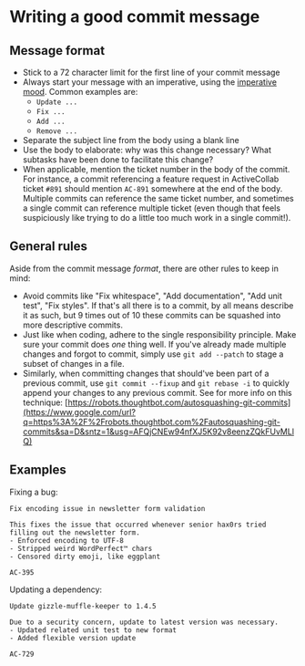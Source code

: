 # Writing a good commit message

## Message format

- Stick to a 72 character limit for the first line of your commit message
- Always start your message with an imperative, using the [imperative mood](https://en.wikipedia.org/wiki/Imperative_mood). Common examples are:
  - `Update ...`
  - `Fix ...`
  - `Add ...`
  - `Remove ...`
- Separate the subject line from the body using a blank line
- Use the body to elaborate: why was this change necessary? What subtasks have been done to facilitate this change?
- When applicable, mention the ticket number in the body of the commit. For instance, a commit referencing a feature request in ActiveCollab ticket `#891` should mention `AC-891` somewhere at the end of the body. Multiple commits can reference the same ticket number, and sometimes a single commit can reference multiple ticket (even though that feels suspiciously like trying to do a little too much work in a single commit!).



## General rules

Aside from the commit message *format*, there are other rules to keep in mind:

- Avoid commits like "Fix whitespace", "Add documentation", "Add unit test", "Fix styles". If that's all there is to a commit, by all means describe it as such, but 9 times out of 10 these commits can be squashed into more descriptive commits.
- Just like when coding, adhere to the single responsibility principle. Make sure your commit does *one* thing well. If you've already made multiple changes and forgot to commit, simply use `git add --patch` to stage a subset of changes in a file.
- Similarly, when committing changes that should've been part of a previous commit, use `git commit --fixup` and `git rebase -i` to quickly append your changes to any previous commit. See for more info on this technique: [https://robots.thoughtbot.com/autosquashing-git-commits](https://www.google.com/url?q=https%3A%2F%2Frobots.thoughtbot.com%2Fautosquashing-git-commits&sa=D&sntz=1&usg=AFQjCNEw94nfXJ5K92v8eenzZQkFUvMLlQ)



## Examples

Fixing a bug:

```
Fix encoding issue in newsletter form validation

This fixes the issue that occurred whenever senior hax0rs tried filling out the newsletter form.
- Enforced encoding to UTF-8
- Stripped weird WordPerfect™ chars
- Censored dirty emoji, like eggplant

AC-395
```



Updating a dependency:

```
Update gizzle-muffle-keeper to 1.4.5

Due to a security concern, update to latest version was necessary.
- Updated related unit test to new format
- Added flexible version update

AC-729
```
